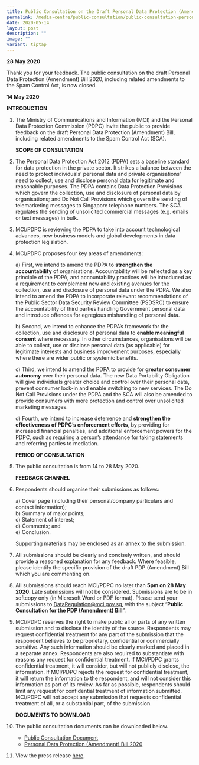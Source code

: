 ```yaml
---
title: Public Consultation on the Draft Personal Data Protection (Amendment) Bill
permalink: /media-centre/public-consultation/public-consultation-personal-data-protection-amendment-bill/
date: 2020-05-14
layout: post
description: ""
image: ""
variant: tiptap
---
```

**28 May 2020**
  
Thank you for your feedback. The public consultation on the draft Personal Data Protection (Amendment) Bill 2020, including related amendments to the Spam Control Act, is now closed. 

**14 May 2020**

**INTRODUCTION**
  
1. The Ministry of Communications and Information (MCI) and the Personal Data Protection Commission (PDPC) invite the public to provide feedback on the draft Personal Data Protection (Amendment) Bill, including related amendments to the Spam Control Act (SCA).

    **SCOPE OF CONSULTATION**  
  
2. The Personal Data Protection Act 2012 (PDPA) sets a baseline standard for data protection in the private sector. It strikes a balance between the need to protect individuals’ personal data and private organisations’ need to collect, use and disclose personal data for legitimate and reasonable purposes. The PDPA contains Data Protection Provisions which govern the collection, use and disclosure of personal data by organisations; and Do Not Call Provisions which govern the sending of telemarketing messages to Singapore telephone numbers. The SCA regulates the sending of unsolicited commercial messages (e.g. emails or text messages) in bulk.

3. MCI/PDPC is reviewing the PDPA to take into account technological advances, new business models and global developments in data protection legislation.

4. MCI/PDPC proposes four key areas of amendments:

    a) First, we intend to amend the PDPA to **strengthen the accountability** of organisations. Accountability will be reflected as a key principle of the PDPA, and accountability practices will be introduced as a requirement to complement new and existing avenues for the collection, use and disclosure of personal data under the PDPA. We also intend to amend the PDPA to incorporate relevant recommendations of the Public Sector Data Security Review Committee (PSDSRC) to ensure the accountability of third parties handling Government personal data and introduce offences for egregious mishandling of personal data.   
  
    b) Second, we intend to enhance the PDPA’s framework for the collection, use and disclosure of personal data to **enable meaningful consent** where necessary. In other circumstances, organisations will be able to collect, use or disclose personal data (as applicable) for legitimate interests and business improvement purposes, especially where there are wider public or systemic benefits.   
  
    c) Third, we intend to amend the PDPA to provide for **greater consumer autonomy** over their personal data. The new Data Portability Obligation will give individuals greater choice and control over their personal data, prevent consumer lock-in and enable switching to new services. The Do Not Call Provisions under the PDPA and the SCA will also be amended to provide consumers with more protection and control over unsolicited marketing messages.   
  
    d) Fourth, we intend to increase deterrence and **strengthen the effectiveness of PDPC’s enforcement efforts**, by providing for increased financial penalties, and additional enforcement powers for the PDPC, such as requiring a person’s attendance for taking statements and referring parties to mediation. 

    **PERIOD OF CONSULTATION**  
  
5. The public consultation is from 14 to 28 May 2020.

    **FEEDBACK CHANNEL**

6. Respondents should organise their submissions as follows:

    a) Cover page (including their personal/company particulars and contact information);   
    b) Summary of major points;   
    c) Statement of interest;   
    d) Comments; and   
    e) Conclusion. 

    Supporting materials may be enclosed as an annex to the submission.  
  
7. All submissions should be clearly and concisely written, and should provide a reasoned explanation for any feedback. Where feasible, please identify the specific provision of the draft PDP (Amendment) Bill which you are commenting on.   
  
8. All submissions should reach MCI/PDPC no later than **5pm on 28 May 2020**. Late submissions will not be considered. Submissions are to be in softcopy only (in Microsoft Word or PDF format). Please send your submissions to [DataRegulation@mci.gov.sg](mailto:DataRegulation@mci.gov.sg), with the subject “**Public Consultation for the PDP (Amendment) Bill**”.

9. MCI/PDPC reserves the right to make public all or parts of any written submission and to disclose the identity of the source. Respondents may request confidential treatment for any part of the submission that the respondent believes to be proprietary, confidential or commercially sensitive. Any such information should be clearly marked and placed in a separate annex. Respondents are also required to substantiate with reasons any request for confidential treatment. If MCI/PDPC grants confidential treatment, it will consider, but will not publicly disclose, the information. If MCI/PDPC rejects the request for confidential treatment, it will return the information to the respondent, and will not consider this information as part of its review. As far as possible, respondents should limit any request for confidential treatment of information submitted. MCI/PDPC will not accept any submission that requests confidential treatment of all, or a substantial part, of the submission.

    **DOCUMENTS TO DOWNLOAD**

10. The public consultation documents can be downloaded below.

    * [Public Consultation Document](/files/Public%20Consultation%202020/public%20consultation%20on%20pdp%20(amendment)%20bill.pdf)
    * [Personal Data Protection (Amendment) Bill 2020](/files/Public%20Consultation%202020/pdp%20amendment%20bill%20(1).pdf)

11. View the press release [here](/media-centre/press-releases/launch-online-public-consultation-on-personal-data-protection-bill/).